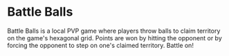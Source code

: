 # Battle Balls
Battle Balls is a local PVP game where players throw balls to claim territory on the game's hexagonal grid. Points are won by hitting the opponent or by forcing the opponent to step on one's claimed territory. Battle on!
